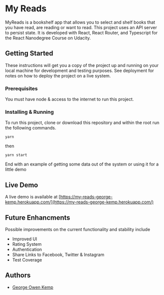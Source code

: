 # My Reads

MyReads is a bookshelf app that allows you to select and shelf books that you have read, are reading or want to read. This project uses an API server to persist state. It is developed with React, React Router, and Typescript for the React Nanodegree Course on Udacity. 

## Getting Started

These instructions will get you a copy of the project up and running on your local machine for development and testing purposes. See deployment for notes on how to deploy the project on a live system.

### Prerequisites

You must have node & access to the internet to run this project. 

### Installing & Running

To run this project, clone or download this repository and within the root run the following commands. 

```
yarn
```

then

```
yarn start
```

End with an example of getting some data out of the system or using it for a little demo

## Live Demo

A live demo is available at [https://my-reads-george-kemp.herokuapp.com/](https://my-reads-george-kemp.herokuapp.com/)

## Future Enhancments

Possible improvements on the current functionality and stability include
* Improved UI
* Rating System
* Authentication
* Share Links to Facebook, Twitter & Instagram
* Test Coverage

## Authors

* [George Owen Kemp](http://www.georgekemp.com)
